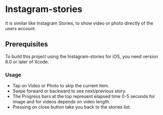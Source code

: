 # Instagram-stories
It is similar like Instagram Stories, to show video or photo directly of the users account.

## Prerequisites

To build this project using the Instagram-stories for iOS, you need version 8.0 or later of Xcode.

### Usage

- Tap on Video or Photo to skip the current item.
- Swipe forward or backward to see next/previous story.
- The Progress bars at the top represent elapsed time 0-5 seconds for image and for videos depends on video length.
- Pressing on close button take you back to the stories list.

